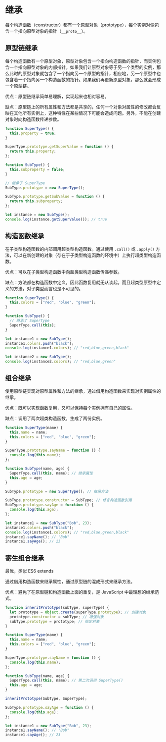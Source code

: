 # 继承

每个构造函数（constructor）都有一个原型对象（prototype），每个实例对像包含一个指向原型对象的指针（`__proto__`）。

## 原型链继承

每个构造函数有一个原型对象，原型对象包含一个指向构造函数的指针，而实例包含一个指向原型对象的内部指针。如果我们让原型对象等于另一个类型的实例，那么此时的原型对象就包含了一个指向另一个原型的指针，相应地，另一个原型中也包含着一个指向另一个构造函数的指针。如果我们再更新原型对象，那么就会形成一个原型链。

优点：原型链继承简单易理解，实现起来也相对容易。

缺点：原型链上的所有属性和方法都是共享的，任何一个对象对属性的修改都会反映在其他所有实例上，这种特性在某些情况下可能会造成问题。另外，不能在创建对象时向构造函数传递参数。

```js
function SuperType() {
  this.property = true;
}

SuperType.prototype.getSuperValue = function () {
  return this.property;
};

function SubType() {
  this.subproperty = false;
}

// 继承了 SuperType
SubType.prototype = new SuperType();

SubType.prototype.getSubValue = function () {
  return this.subproperty;
};

let instance = new SubType();
console.log(instance.getSuperValue()); // true
```

## 构造函数继承

在子类型构造函数的内部调用超类型构造函数。通过使用 `.call()` 或 `.apply()` 方法，可以在新创建的对象（存在于子类型构造函数的环境中）上执行超类型构造函数。

优点：可以在子类型构造函数中向超类型构造函数传递参数。

缺点：方法都在构造函数中定义，因此函数复用就无从谈起。而且超类型原型中定义的方法，对子类型而言也是不可见的。

```js
function SuperType() {
  this.colors = ["red", "blue", "green"];
}

function SubType() {
  // 继承了 SuperType
  SuperType.call(this);
}

let instance1 = new SubType();
instance1.colors.push("black");
console.log(instance1.colors); // "red,blue,green,black"

let instance2 = new SubType();
console.log(instance2.colors); // "red,blue,green"
```

## 组合继承

使用原型链实现对原型属性和方法的继承，通过借用构造函数来实现对实例属性的继承。

优点：既可以实现函数复用，又可以保持每个实例拥有自己的属性。

缺点：调用了两次超类构造函数，生成了两份实例。

```js
function SuperType(name) {
  this.name = name;
  this.colors = ["red", "blue", "green"];
}

SuperType.prototype.sayName = function () {
  console.log(this.name);
};

function SubType(name, age) {
  SuperType.call(this, name); // 继承属性
  this.age = age;
}

SubType.prototype = new SuperType(); // 继承方法

SubType.prototype.constructor = SubType; // 修复构造函数引用
SubType.prototype.sayAge = function () {
  console.log(this.age);
};

let instance1 = new SubType("Bob", 23);
instance1.colors.push("black");
console.log(instance1.colors); // "red,blue,green,black"
instance1.sayName(); // "Bob"
instance1.sayAge(); // 23
```

## 寄生组合继承

最优，类似 ES6 extends

通过借用构造函数来继承属性，通过原型链的混成形式来继承方法。

优点：避免了在原型链和构造函数上面的重复，是 JavaScript 中最理想的继承范式。

```js
function inheritPrototype(subType, superType) {
  let prototype = Object.create(superType.prototype); // 创建对象
  prototype.constructor = subType; // 增强对象
  subType.prototype = prototype; // 指定对象
}

function SuperType(name) {
  this.name = name;
  this.colors = ["red", "blue", "green"];
}

SuperType.prototype.sayName = function () {
  console.log(this.name);
};

function SubType(name, age) {
  SuperType.call(this, name); // 第二次调用 SuperType()
  this.age = age;
}

inheritPrototype(SubType, SuperType);

SubType.prototype.sayAge = function () {
  console.log(this.age);
};

let instance1 = new SubType("Bob", 23);
instance1.sayName(); // "Bob"
instance1.sayAge(); // 23
```
